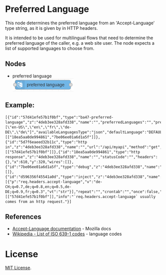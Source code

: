 # Preferred Language

This node determines the preferred language from an 'Accept-Language' type string, as it is given by in HTTP headers.

It is intended to be used for multilingual flows that need to determine the preferred language of the caller, e.g. a web site user. The node expects a list of supported languages to choose from.

## Nodes

-   preferred language  
    ![preferred language](/images/prefLang.png)

## Example:

```
[{"id":"57d41efe57b1f0bf","type":"ba47-preferred-language","z":"4deb3ee328afd338","name":"","preferredLanguages":"","preferredLanguagesType":"str","availableLanguages":"[\"en-US\",\"en\",\"fr\",\"de-DE\",\"de\"]","availableLanguagesType":"json","defaultLanguage":"DEFAULT_LANGUAGE","defaultLanguageType":"env","x":390,"y":320,"wires":[["18ea5aa0de994861","7be06ee01a6d1a5f"]]},{"id":"5d7f6eaeed32b11c","type":"http in","z":"4deb3ee328afd338","name":"","url":"/api/myapi","method":"get","upload":false,"swaggerDoc":"","x":140,"y":320,"wires":[["57d41efe57b1f0bf"]]},{"id":"18ea5aa0de994861","type":"http response","z":"4deb3ee328afd338","name":"","statusCode":"","headers":{},"x":610,"y":320,"wires":[]},{"id":"7be06ee01a6d1a5f","type":"debug","z":"4deb3ee328afd338","name":"language","active":true,"tosidebar":true,"console":false,"tostatus":false,"complete":"language","targetType":"msg","statusVal":"","statusType":"auto","x":620,"y":380,"wires":[]},{"id":"d596356f45541a0d","type":"inject","z":"4deb3ee328afd338","name":"simulation","props":[{"p":"req.headers.accept-language","v":"de-CH;q=0.7,de;q=0.8,en;q=0.5,de-DE;q=0.9,fr;q=0.3","vt":"str"}],"repeat":"","crontab":"","once":false,"onceDelay":0.1,"topic":"","x":140,"y":280,"wires":[["57d41efe57b1f0bf"]],"info":"`req.headers.accept-language` usually comes from an http request."}]
```

## References

-   [Accept-Language documentation](https://developer.mozilla.org/en-US/docs/Web/HTTP/Headers/Accept-Language) - Mozilla docs
-   [Wikipedia - List of ISO 639-1 codes](https://en.wikipedia.org/wiki/List_of_ISO_639-1_codes) - language codes

# License

[MIT License](LICENSE).
